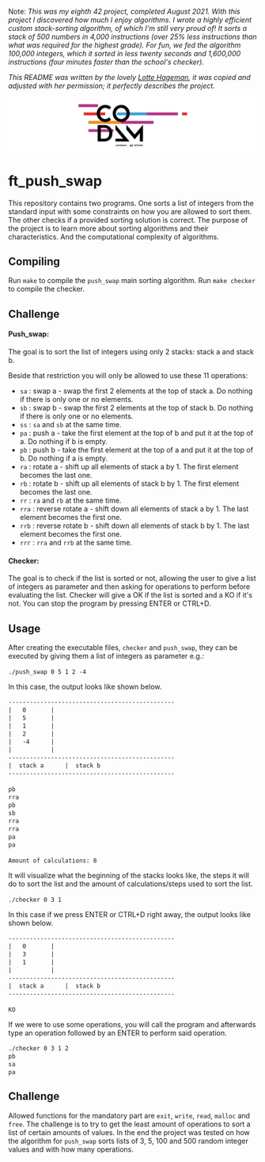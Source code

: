 Note: _This was my eighth 42 project, completed August 2021. With this project I discovered how much I enjoy algorithms. I wrote a highly efficient custom stack-sorting algorithm, of which I'm still very proud of! It sorts a stack of 500 numbers in 4,000 instructions (over 25% less instructions than what was required for the highest grade). For fun, we fed the algorithm 100,000 integers, which it sorted in less twenty seconds and 1,600,000 instructions (four minutes faster than the school's checker)._

_This README was written by the lovely [Lotte Hageman](https://github.com/RascalCalmind), it was copied and adjusted with her permission; it perfectly describes the project._

[![Logo](https://github.com/qingqingqingli/readme_images/blob/master/codam_logo_1.png)](https://github.com/elbaradi/ft_push_swap)


# ft_push_swap
This repository contains two programs. One sorts a list of integers from the standard input with some constraints on how you are allowed to sort them. The other checks if a provided sorting solution is correct. The purpose of the project is to learn more about sorting algorithms and their characteristics. And the computational complexity of algorithms.

## Compiling
Run ```make``` to compile the ```push_swap``` main sorting algorithm. Run ```make checker``` to compile the checker.

## Challenge
#### Push_swap:
The goal is to sort the list of integers using only 2 stacks: stack a and stack b. 

Beside that restriction you will only be allowed to use these 11 operations:
* ```sa``` : swap a - swap the first 2 elements at the top of stack a. Do nothing if there is only one or no elements.
* ```sb``` : swap b - swap the first 2 elements at the top of stack b. Do nothing if there is only one or no elements.
* ```ss``` : ```sa``` and ```sb``` at the same time.
* ```pa``` : push a - take the first element at the top of b and put it at the top of a. Do nothing if b is empty.
* ```pb``` : push b - take the first element at the top of a and put it at the top of b. Do nothing if a is empty.
* ```ra``` : rotate a - shift up all elements of stack a by 1. The first element becomes the last one.
* ```rb``` : rotate b - shift up all elements of stack b by 1. The first element becomes the last one.
* ```rr``` : ```ra``` and ```rb``` at the same time.
* ```rra``` : reverse rotate a - shift down all elements of stack a by 1. The last element becomes the first one.
* ```rrb``` : reverse rotate b - shift down all elements of stack b by 1. The last element becomes the first one.
* ```rrr``` : ```rra``` and ```rrb``` at the same time.

#### Checker:
The goal is to check if the list is sorted or not, allowing the user to give a list of integers as parameter and then asking for operations to perform before evaluating the list.
Checker will give a OK if the list is sorted and a KO if it's not.
You can stop the program by pressing ENTER or CTRL+D.

## Usage
After creating the executable files, ```checker``` and ```push_swap```, they can be executed by giving them a list of integers as parameter e.g.:

```./push_swap 0 5 1 2 -4```

In this case, the output looks like shown below. 

```
-----------------------------------------------
|	0		|
|	5		|
|	1		|
|	2		|
|	-4		|
|			|
-----------------------------------------------
|  stack a		|  stack b
-----------------------------------------------

pb
rra
pb
sb
rra
rra
pa
pa

Amount of calculations: 8
```

It will visualize what the beginning of the stacks looks like, the steps it will do to sort the list and the amount of calculations/steps used to sort the list.


```./checker 0 3 1```

In this case if we press ENTER or CTRL+D right away, the output looks like shown below. 

```
-----------------------------------------------
|	0		|
|	3		|
|	1		|
|			|
-----------------------------------------------
|  stack a		|  stack b
-----------------------------------------------

KO
```

If we were to use some operations, you will call the program and afterwards type an operation followed by an ENTER to perform said operation.

```
./checker 0 3 1 2
pb
sa
pa
```

## Challenge
Allowed functions for the mandatory part are ```exit```, ```write```, ```read```, ```malloc``` and ```free```.
The challenge is to try to get the least amount of operations to sort a list of certain amounts of values. In the end the project was tested on how the algorithm for ```push_swap``` sorts lists of 3, 5, 100 and 500 random integer values and with how many operations.
